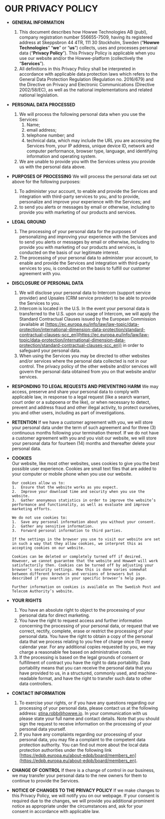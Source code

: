# OUR PRIVACY POLICY

- **GENERAL INFORMATION**
  1.  This document describes how Howwe Technologies AB (publ), company registration number 556655-7509, having its registered address at Skeppsbron 44 4TR, 111 30 Stockholm, Sweden (“**Howwe Technologies**“ “**we**” or “**us**”) collects, uses and processes personal data (“**Privacy Policy**”). This Privacy Policy is applicable when you use our website and/or the Howwe-platform (collectively the “**Services**”).
  2.  All definitions in this Privacy Policy shall be interpreted in accordance with applicable data protection laws which refers to the General Data Protection Regulation (Regulation no. 2016/679) and the Directive on Privacy and Electronic Communications (Directive 2002/58/EC), as well as the national implementations and related national legislation.
- **PERSONAL DATA PROCESSED**
  1.  We will process the following personal data when you use the Services:
      1.  Name;
      2.  email address;
      3.  telephone number; and
      4.  technical data, which may include the URL you are accessing the Services from, your IP address, unique device ID, network and computer performance, browser type, language, and identifying information and operating system.
  2.  We are unable to provide you with the Services unless you provide us with the personal data above.
- **PURPOSES OF PROCESSING**
  We will process the personal data set out above for the following purposes:
  1.  To administer your account, to enable and provide the Services and integration with third-party services to you, and to provide, personalize and improve your experience with the Services; and
  2.  to send you alerts or messages by email or otherwise, including to provide you with marketing of our products and services.
- **LEGAL GROUND**
  1.  The processing of your personal data for the purposes of personalizing and improving your experience with the Services and to send you alerts or messages by email or otherwise, including to provide you with marketing of our products and services, is conducted on the basis of our legitimate interest.
  2.  The processing of your personal data to administer your account, to enable and provide the Services and integration with third-party services to you, is conducted on the basis to fulfill our customer agreement with you.
- **DISCLOSURE OF PERSONAL DATA**
  1.  We will disclose your personal data to Intercom (support service provider) and Upsales (CRM service provider) to be able to provide the Services to you.
  2.  Intercom is located in the U.S. In the event your personal data is transferred to the U.S. upon our usage of Intercom, we will apply the Standard Contractual Clauses issued by the European Commission (available at [https://ec.europa.eu/info/law/law-topic/data-protection/international-dimension-data-protection/standard-contractual-clauses-scc_en](https://ec.europa.eu/info/law/law-topic/data-protection/international-dimension-data-protection/standard-contractual-clauses-scc_en)) in order to safeguard your personal data.
  3.  When using the Services you may be directed to other websites and/or services where the personal data collected is not in our control. The privacy policy of the other website and/or services will govern the personal data obtained from you on that website and/or services.
- **RESPONDING TO LEGAL REQUESTS AND PREVENTING HARM**
  We may access, preserve and share your personal data to comply with applicable law, in response to a legal request (like a search warrant, court order or a subpoena or the like), or when necessary to detect, prevent and address fraud and other illegal activity, to protect ourselves, you and other users, including as part of investigations.

- **RETENTION**
  If we have a customer agreement with you, we will store your personal data under the term of such agreement and for three (3) continuous months following your termination thereof. If we do not have a customer agreement with you and you visit our website, we will store your personal data for fourteen (14) months and thereafter delete your personal data.

- **COOKIES**  
  Our website, like most other websites, uses cookies to give you the best possible user experience. Cookies are small text files that are added to your computer or mobile phone when you use our website.

      Our cookies allow us to:
      1.  Ensure that the website works as you expect.
      2.  Improve your download time and security when you use the website.
      3.  Gather anonymous statistics in order to improve the website’s performance and functionality, as well as evaluate and improve marketing efforts.

      We do not use cookies to:
      1.  Save any personal information about you without your consent.
      2.  Gather any sensitive information.
      3.  Forward personal information to third parties.

      If the settings in the browser you use to visit our website are set in such a way that they allow cookies, we interpret this as accepting cookies on our website.

      Cookies can be deleted or completely turned off if desired. However, we cannot guarantee that the website and Howwe® will work satisfactorily then. Cookies can be turned off by adjusting your browser’s security settings. How this is done varies somewhat between different browsers and versions of browsers but is described if you search in your specific browser’s help page.

      Further information on cookies is available on The Swedish Post and Telecom Authority’s website.

- **YOUR RIGHTS**
  1.  You have an absolute right to object to the processing of your personal data for direct marketing.
  2.  You have the right to request access and further information concerning the processing of your personal data, or request that we correct, rectify, complete, erase or restrict the processing of your personal data. You have the right to obtain a copy of the personal data that we process relating to you free of charge once (1) every calendar year. For any additional copies requested by you, we may charge a reasonable fee based on administrative costs.
  3.  If the processing is based on the legal grounds of consent or fulfillment of contract you have the right to data portability. Data portability means that you can receive the personal data that you have provided to us, in a structured, commonly used, and machine-readable format, and have the right to transfer such data to other data controllers.
- **CONTACT INFORMATION**
  1.  To exercise your rights, or if you have any questions regarding our processing of your personal data, please contact us at the following address: [stina.robb@howwe.io](mailto:stina.robb@howwe.io). In your communication with us please state your full name and contact details. Note that you should sign the request to receive information on the processing of your personal data yourself.
  2.  If you have any complaints regarding our processing of your personal data, you may file a complaint to the competent data protection authority. You can find out more about the local data protection authorities under the following link [https://edpb.europa.eu/about-edpb/board/members_en](https://edpb.europa.eu/about-edpb/board/members_en).
- **CHANGE OF CONTROL**
  If there is a change of control in our business, we may transfer your personal data to the new owners for them to continue to provide the Services.

- **NOTICE OF CHANGES TO THE PRIVACY POLICY**
  If we make changes to this Privacy Policy, we will notify you on our webpage. If your consent is required due to the changes, we will provide you additional prominent notice as appropriate under the circumstances and, ask for your consent in accordance with applicable law.
